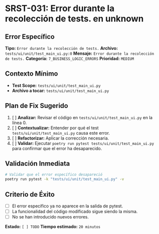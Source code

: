 # SRST-031: Error durante la recolección de tests. en unknown

## Error Específico
**Tipo:** `Error durante la recolección de tests.`
**Archivo:** `tests/ui/unit/test_main_ui.py:0`
**Mensaje:** `Error durante la recolección de tests.`
**Categoría:** `7_BUSINESS_LOGIC_ERRORS`
**Prioridad:** `MEDIUM`

## Contexto Mínimo
- **Test Scope:** `tests/ui/unit/test_main_ui.py`
- **Archivo a tocar:** `tests/ui/unit/test_main_ui.py`

## Plan de Fix Sugerido
1. [ ] **Analizar:** Revisar el código en `tests/ui/unit/test_main_ui.py` en la línea 0.
2. [ ] **Contextualizar:** Entender por qué el test `tests/ui/unit/test_main_ui.py` causa este error.
3. [ ] **Refactorizar:** Aplicar la corrección necesaria.
4. [ ] **Validar:** Ejecutar `poetry run pytest tests/ui/unit/test_main_ui.py` para confirmar que el error ha desaparecido.

## Validación Inmediata
```bash
# Validar que el error específico desapareció
poetry run pytest -k "tests/ui/unit/test_main_ui.py" -v
```

## Criterio de Éxito
- [ ] El error específico ya no aparece en la salida de pytest.
- [ ] La funcionalidad del código modificado sigue siendo la misma.
- [ ] No se han introducido nuevos errores.

**Estado:** `[ ] TODO`
**Tiempo estimado:** `20 minutos`

